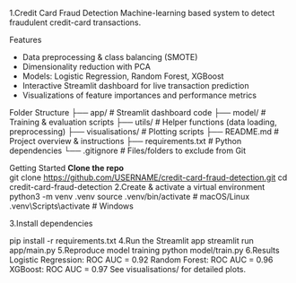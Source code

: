 1.Credit Card Fraud Detection
Machine-learning based system to detect fraudulent credit-card transactions.

 Features
- Data preprocessing & class balancing (SMOTE)  
- Dimensionality reduction with PCA  
- Models: Logistic Regression, Random Forest, XGBoost  
- Interactive Streamlit dashboard for live transaction prediction  
- Visualizations of feature importances and performance metrics

Folder Structure
├── app/ # Streamlit dashboard code
├── model/ # Training & evaluation scripts
├── utils/ # Helper functions (data loading, preprocessing)
├── visualisations/ # Plotting scripts
├── README.md # Project overview & instructions
├── requirements.txt # Python dependencies
└── .gitignore # Files/folders to exclude from Git

Getting Started
 **Clone the repo**  
   git clone https://github.com/USERNAME/credit-card-fraud-detection.git
   cd credit-card-fraud-detection
2.Create & activate a virtual environment
python3 -m venv .venv
source .venv/bin/activate    # macOS/Linux
.venv\Scripts\activate       # Windows

3.Install dependencies

pip install -r requirements.txt
4.Run the Streamlit app
streamlit run app/main.py
5.Reproduce model training
python model/train.py
6.Results
Logistic Regression: ROC AUC = 0.92
Random Forest: ROC AUC = 0.96
XGBoost: ROC AUC = 0.97
See visualisations/ for detailed plots.

